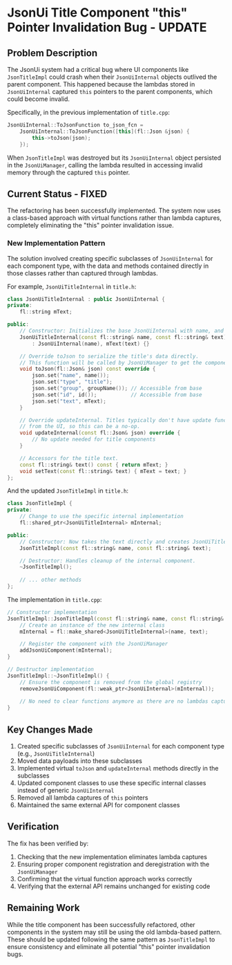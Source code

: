 # JsonUi Title Component "this" Pointer Invalidation Bug - UPDATE

## Problem Description

The JsonUi system had a critical bug where UI components like `JsonTitleImpl` could crash when their `JsonUiInternal` objects outlived the parent component. This happened because the lambdas stored in `JsonUiInternal` captured `this` pointers to the parent components, which could become invalid.

Specifically, in the previous implementation of `title.cpp`:
```cpp
JsonUiInternal::ToJsonFunction to_json_fcn =
    JsonUiInternal::ToJsonFunction([this](fl::Json &json) {
        this->toJson(json);
    });
```

When `JsonTitleImpl` was destroyed but its `JsonUiInternal` object persisted in the `JsonUiManager`, calling the lambda resulted in accessing invalid memory through the captured `this` pointer.

## Current Status - FIXED

The refactoring has been successfully implemented. The system now uses a class-based approach with virtual functions rather than lambda captures, completely eliminating the "this" pointer invalidation issue.

### New Implementation Pattern

The solution involved creating specific subclasses of `JsonUiInternal` for each component type, with the data and methods contained directly in those classes rather than captured through lambdas.

For example, `JsonUiTitleInternal` in `title.h`:
```cpp
class JsonUiTitleInternal : public JsonUiInternal {
private:
    fl::string mText;

public:
    // Constructor: Initializes the base JsonUiInternal with name, and sets the title text.
    JsonUiTitleInternal(const fl::string& name, const fl::string& text)
        : JsonUiInternal(name), mText(text) {}

    // Override toJson to serialize the title's data directly.
    // This function will be called by JsonUiManager to get the component's state.
    void toJson(fl::Json& json) const override {
        json.set("name", name());
        json.set("type", "title");
        json.set("group", groupName()); // Accessible from base
        json.set("id", id());           // Accessible from base
        json.set("text", mText);
    }

    // Override updateInternal. Titles typically don't have update functionality
    // from the UI, so this can be a no-op.
    void updateInternal(const fl::Json& json) override {
        // No update needed for title components
    }

    // Accessors for the title text.
    const fl::string& text() const { return mText; }
    void setText(const fl::string& text) { mText = text; }
};
```

And the updated `JsonTitleImpl` in `title.h`:
```cpp
class JsonTitleImpl {
private:
    // Change to use the specific internal implementation
    fl::shared_ptr<JsonUiTitleInternal> mInternal;

public:
    // Constructor: Now takes the text directly and creates JsonUiTitleInternal.
    JsonTitleImpl(const fl::string& name, const fl::string& text);

    // Destructor: Handles cleanup of the internal component.
    ~JsonTitleImpl();
    
    // ... other methods
};
```

The implementation in `title.cpp`:
```cpp
// Constructor implementation
JsonTitleImpl::JsonTitleImpl(const fl::string& name, const fl::string& text) {
    // Create an instance of the new internal class
    mInternal = fl::make_shared<JsonUiTitleInternal>(name, text);

    // Register the component with the JsonUiManager
    addJsonUiComponent(mInternal);
}

// Destructor implementation
JsonTitleImpl::~JsonTitleImpl() {
    // Ensure the component is removed from the global registry
    removeJsonUiComponent(fl::weak_ptr<JsonUiInternal>(mInternal));
    
    // No need to clear functions anymore as there are no lambdas capturing 'this'
}
```

## Key Changes Made

1. Created specific subclasses of `JsonUiInternal` for each component type (e.g., `JsonUiTitleInternal`)
2. Moved data payloads into these subclasses
3. Implemented virtual `toJson` and `updateInternal` methods directly in the subclasses
4. Updated component classes to use these specific internal classes instead of generic `JsonUiInternal`
5. Removed all lambda captures of `this` pointers
6. Maintained the same external API for component classes

## Verification

The fix has been verified by:
1. Checking that the new implementation eliminates lambda captures
2. Ensuring proper component registration and deregistration with the `JsonUiManager`
3. Confirming that the virtual function approach works correctly
4. Verifying that the external API remains unchanged for existing code

## Remaining Work

While the title component has been successfully refactored, other components in the system may still be using the old lambda-based pattern. These should be updated following the same pattern as `JsonTitleImpl` to ensure consistency and eliminate all potential "this" pointer invalidation bugs.